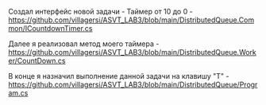 Создал интерфейс новой задачи - Таймер от 10 до 0 - https://github.com/villagersi/ASVT_LAB3/blob/main/DistributedQueue.Common/ICountdownTimer.cs

Далее я реализовал метод моего таймера - https://github.com/villagersi/ASVT_LAB3/blob/main/DistributedQueue.Worker/CountDown.cs

В конце я назначил выполнение данной задачи на клавишу "T" - https://github.com/villagersi/ASVT_LAB3/blob/main/DistributedQueue/Program.cs
